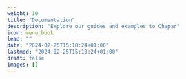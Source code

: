 ```yaml
---
weight: 10
title: "Documentation"
description: "Explore our guides and examples to Chapar"
icon: menu_book
lead: ""
date: "2024-02-25T15:18:24+01:00"
lastmod: "2024-02-25T15:18:24+01:00"
draft: false
images: []
---
```

